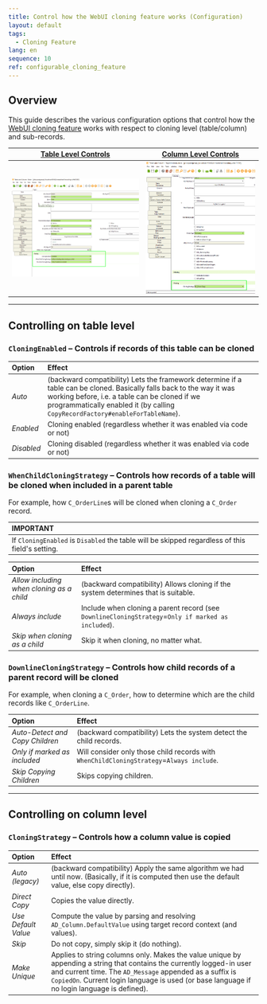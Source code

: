 ```yaml
---
title: Control how the WebUI cloning feature works (Configuration)
layout: default
tags:  
  - Cloning Feature
lang: en
sequence: 10
ref: configurable_cloning_feature
---
```


<!--
See original issue comment: https://github.com/metasfresh/me03/issues/15739#issuecomment-1592495203
-->

## Overview
This guide describes the various configuration options that control how the [WebUI cloning feature](../../webui_collection/EN/clone_record_window) works with respect to cloning level (table/column) and sub-records.

| <a href="#control-on-table-level" title="Controlling on table level">Table Level Controls</a> | <a href="#control-on-column-level" title="Controlling on column level">Column Level Controls</a> |
| :---: | :---: |
| <kbd><a href="assets/cloning feature - controls on table level.png" title="Click to enlarge" target="\_blank"><img src="assets/cloning feature - controls on table level.png" alt="..."></a></kbd> | <kbd><a href="assets/cloning feature - controls on column level.png" title="Click to enlarge" target="\_blank"><img src="assets/cloning feature - controls on column level.png" alt="..."></a></kbd> |

---

## <a name="control-on-table-level">Controlling on table level</a>

### `CloningEnabled` – Controls if records of this table can be cloned

| Option | Effect |
| :--- | :--- |
| *Auto* | (backward compatibility) Lets the framework determine if a table can be cloned. Basically falls back to the way it was working before, i.e. a table can be cloned if we programmatically enabled it (by calling `CopyRecordFactory#enableForTableName`). |
| *Enabled* | Cloning enabled (regardless whether it was enabled via code or not) |
| *Disabled* | Cloning disabled (regardless whether it was enabled via code or not) |

### `WhenChildCloningStrategy` – Controls how records of a table will be cloned when included in a parent table
For example, how `C_OrderLine`s will be cloned when cloning a `C_Order` record.

| **IMPORTANT** |
| :--- |
| If `CloningEnabled` is `Disabled` the table will be skipped regardless of this field's setting. |

| Option | Effect |
| :--- | :--- |
| *Allow including when cloning as a child* | (backward compatibility) Allows cloning if the system determines that is suitable. |
| *Always include* | Include when cloning a parent record (see `DownlineCloningStrategy`=`Only if marked as included`). |
| *Skip when cloning as a child* | Skip it when cloning, no matter what. |


### `DownlineCloningStrategy` – Controls how child records of a parent record will be cloned
For example, when cloning a `C_Order`, how to determine which are the child records like `C_OrderLine`.

| Option | Effect |
| :--- | :--- |
| *Auto-Detect and Copy Children* | (backward compatibility) Lets the system detect the child records. |
| *Only if marked as included* | Will consider only those child records with `WhenChildCloningStrategy`=`Always include`. |
| *Skip Copying Children* | Skips copying children. |

---

## <a name="control-on-column-level">Controlling on column level</a>

### `CloningStrategy` – Controls how a column value is copied

| Option | Effect |
| :--- | :--- |
| *Auto (legacy)* | (backward compatibility) Apply the same algorithm we had until now. (Basically, if it is computed then use the default value, else copy directly). |
| *Direct Copy* | Copies the value directly. |
| *Use Default Value* | Compute the value by parsing and resolving `AD_Column.DefaultValue` using target record context (and values). |
| *Skip* | Do not copy, simply skip it (do nothing). |
| *Make Unique* | Applies to string columns only. Makes the value unique by appending a string that contains the currently logged-in user and current time. The `AD_Message` appended as a suffix is `CopiedOn`. Current login language is used (or base language if no login language is defined). |

